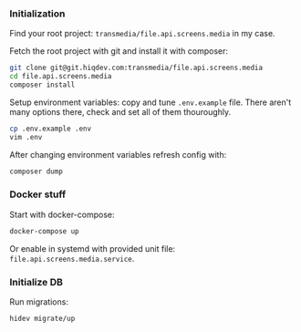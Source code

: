 ### Initialization

Find your root project: `transmedia/file.api.screens.media` in my case.

Fetch the root project with git and install it with composer:

```sh
git clone git@git.hiqdev.com:transmedia/file.api.screens.media
cd file.api.screens.media
composer install
```

Setup environment variables: copy and tune `.env.example` file.
There aren't many options there, check and set all of them thouroughly.

```sh
cp .env.example .env
vim .env
```

After changing environment variables refresh config with:

```sh
composer dump
```

### Docker stuff

Start with docker-compose:

```sh
docker-compose up
```

Or enable in systemd with provided unit file: `file.api.screens.media.service`.

### Initialize DB

Run migrations:

```sh
hidev migrate/up
```
